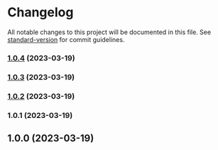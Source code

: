 # Changelog

All notable changes to this project will be documented in this file. See [standard-version](https://github.com/conventional-changelog/standard-version) for commit guidelines.

### [1.0.4](https://github.com/taylorn16/fp-toolkit/compare/v1.0.3...v1.0.4) (2023-03-19)

### [1.0.3](https://github.com/taylorn16/fp-toolkit/compare/v1.0.2...v1.0.3) (2023-03-19)

### [1.0.2](https://github.com/taylorn16/fp-toolkit/compare/v1.0.1...v1.0.2) (2023-03-19)

### 1.0.1 (2023-03-19)

## 1.0.0 (2023-03-19)
